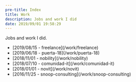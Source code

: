 ```yaml
---
pre-title: Index
title: Work
description: Jobs and work I did
date: 2019/09/01 19:58:29
---
```


Jobs and work I did.

<nav id="file">
	<ul>
		<li>[<span class="mobile-hide">2019/08/15 - </span>freelance](/work/freelance)</li>
		<li>[<span class="mobile-hide">2019/06/18 - </span>puerta-18](/work/puerta-18)</li>
		<li>[<span class="mobile-hide">2018/11/01 - </span>nobility](/work/nobility)</li>
		<li>[<span class="mobile-hide">2018/07/10 - </span>comunidad-it](/work/comunidad-it)</li>
		<li>[<span class="mobile-hide">2018/01/01 - </span>novit](/work/novit)</li>
		<li>[<span class="mobile-hide">2016/11/25 - </span>snoop-consulting](/work/snoop-consulting)</li>
	</ul>
</nav>
<nav id="dir">
	<ul>
	</ul>
</nav>
